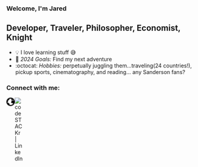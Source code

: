 ### Welcome, I'm Jared 

## Developer, Traveler, Philosopher, Economist, Knight
- :bulb: I love learning stuff  :sweat_smile:
- :raised_hands: *2024 Goals:* Find my next adventure
- :octocat: *Hobbies:* perpetually juggling them...traveling(24 countries!), pickup sports, cinematography, and reading... any Sanderson fans?

### Connect with me:

[<img align="left" alt="codeSTACKr.com" width="22px" src="https://raw.githubusercontent.com/iconic/open-iconic/master/svg/globe.svg" />][website]
[<img align="left" alt="codeSTACKr | LinkedIn" width="22px" src="https://cdn.jsdelivr.net/npm/simple-icons@v3/icons/linkedin.svg" />][linkedin]


[website]: https://www.jaredar.com/

[linkedin]: https://www.linkedin.com/in/jared-rothenberg


